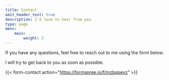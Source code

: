 ```yaml
---
title: Contact
omit_header_text: true
description: I'd love to hear from you
type: page
menu: 
    main:
        weight: 3
---
```


If you have any questions, feel free to reach out to me using the form below.

I will try to get back to you as soon as possible. 

{{< form-contact action="https://formspree.io/f/mzbqpevz" >}}
